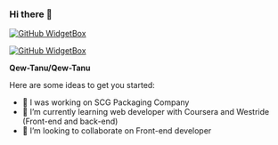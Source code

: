 ### Hi there 👋
[![GitHub WidgetBox](https://github-widgetbox.vercel.app/api/profile?username=Qew-Tanu&data=followers,repositories,stars,commits)](https://github.com/Jurredr/github-widgetbox)

[![GitHub WidgetBox](https://github-widgetbox.vercel.app/api/skills?languages=js,ts,python,html,css&frameworks=react,bootstrap,tailwind)](https://github.com/Jurredr/github-widgetbox)

**Qew-Tanu/Qew-Tanu**

Here are some ideas to get you started:

- 🔭 I was working on SCG Packaging Company
- 🌱 I’m currently learning web developer with Coursera and Westride (Front-end and back-end)
- 👯 I’m looking to collaborate on Front-end developer



